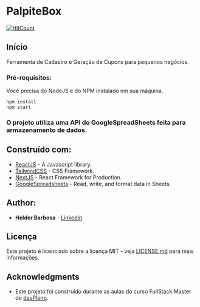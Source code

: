 # PalpiteBox

[![HitCount](https://hits.dwyl.com/helder-barbosa/helder-barbosa/palpite-box.svg)](https://hits.dwyl.com/helder-barbosa/helder-barbosa/palpite-box)


## Início

Ferramenta de Cadastro e Geração de Cupons para pequenos negócios.

### Pré-requisitos:

Você precisa do NodeJS e do NPM instalado em sua máquina.

```
npm install
npm start
```
### O projeto utiliza uma API do GoogleSpreadSheets feita para armazenamento de dados.


## Construído com:

* [ReactJS](https://reactjs.org/) - A Javascript library.
* [TailwindCSS](https://tailwindcss.com/) - CSS Framework.
* [NextJS](https://nextjs.org/) - React Framework for Production.
* [GoogleSpreadsheets](https://developers.google.com/sheets/api) - Read, write, and format data in Sheets.

## Author:

* **Helder Barbosa** - [LinkedIn](https://www.linkedin.com/in/helder-barbosa1/)


## Licença

Este projeto é licenciado sobre a licença MIT - veja [LICENSE.md](LICENSE.md) para mais informações.

## Acknowledgments

* Este projeto foi construído durante as aulas do curso FullStack Master de [devPleno](https://devpleno.com/).
